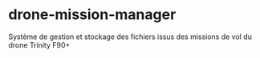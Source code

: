 # drone-mission-manager
Système de gestion et stockage des fichiers issus des missions de vol du drone Trinity F90+
